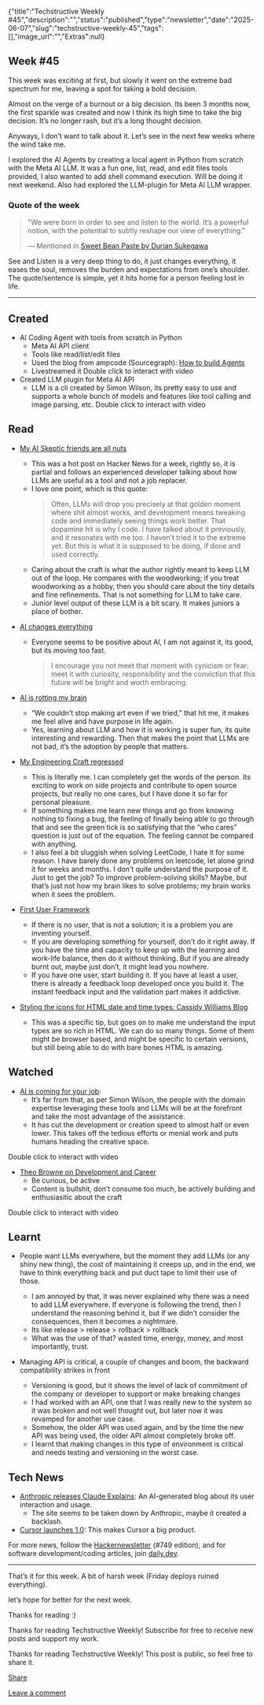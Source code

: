 {"title":"Techstructive Weekly #45","description":"","status":"published","type":"newsletter","date":"2025-06-07","slug":"techstructive-weekly-45","tags":[],"image_url":"","Extras":null}


## Week #45

This week was exciting at first, but slowly it went on the extreme bad spectrum for me, leaving a spot for taking a bold decision.

Almost on the verge of a burnout or a big decision. Its been 3 months now, the first sparkle was created and now I think its high time to take the big decision. It’s no longer rash, but it’s a long thought decision.

Anyways, I don’t want to talk about it. Let’s see in the next few weeks where the wind take me.

I explored the AI Agents by creating a local agent in Python from scratch with the Meta AI LLM. It was a fun one, list, read, and edit files tools provided, I also wanted to add shell command execution. Will be doing it next weekend. Also had explored the LLM-plugin for Meta AI LLM wrapper.

### Quote of the week

> "We were born in order to see and listen to the world. It’s a powerful notion, with the potential to subtly reshape our view of everything."
> 
> — Mentioned in [Sweet Bean Paste by Durian Sukegawa](https://www.goodreads.com/work/quotes/26402563)

See and Listen is a very deep thing to do, it just changes everything, it eases the soul, removes the burden and expectations from one’s shoulder. The quote/sentence is simple, yet it hits home for a person feeling lost in life.

---

## Created

- AI Coding Agent with tools from scratch in Python
    - Meta AI API client
    - Tools like read/list/edit files
    - Used the blog from ampcode (Sourcegraph): [How to build Agents](https://ampcode.com/how-to-build-an-agent)
    - Livestreamed it
  Double click to interact with video
- Created LLM plugin for Meta AI API
    - LLM is a cli created by Simon Wilson, its pretty easy to use and supports a whole bunch of models and features like tool calling and image parsing, etc.
  Double click to interact with video

## Read

- [My AI Skeptic friends are all nuts](https://fly.io/blog/youre-all-nuts/)
    - This was a hot post on Hacker News for a week, rightly so, it is partial and follows an experienced developer talking about how LLMs are useful as a tool and not a job replacer.
    - I love one point, which is this quote:
      > Often, LLMs will drop you precisely at that golden moment where shit almost works, and development means tweaking code and immediately seeing things work better. That dopamine hit is why I code.
      I have talked about it previously, and it resonates with me too. I haven’t tried it to the extreme yet. But this is what it is supposed to be doing, if done and used correctly.
    - Caring about the craft is what the author rightly meant to keep LLM out of the loop. He compares with the woodworking; if you treat woodworking as a hobby, then you should care about the tiny details and fine refinements. That is not something for LLM to take care.
    - Junior level output of these LLM is a bit scary. It makes juniors a place of bother.
- [AI changes everything](https://lucumr.pocoo.org/2025/6/4/changes/)
    - Everyone seems to be positive about AI, I am not against it, its good, but its moving too fast.
      > I encourage you not meet that moment with cynicism or fear: meet it with curiosity, responsibility and the conviction that this future will be bright and worth embracing.

- [AI is rotting my brain](https://blog.anniesexton.com/AI-is-rotting-my-brain-203b150f3dfa80d89d5dcee47c79fecd)
    - “We couldn’t stop making art even if we tried,” that hit me, it makes me feel alive and have purpose in life again.
    - Yes, learning about LLM and how it is working is super fun, its quite interesting and rewarding. Then that makes the point that LLMs are not bad, it’s the adoption by people that matters.

- [My Engineering Craft regressed](https://lemmy.ml/post/30100312?ref=dailydev)
    - This is literally me. I can completely get the words of the person. Its exciting to work on side projects and contribute to open source projects, but really no one cares, but I have done it so far for personal pleasure.
    - If something makes me learn new things and go from knowing nothing to fixing a bug, the feeling of finally being able to go through that and see the green tick is so satisfying that the “who cares” question is just out of the equation. The feeling cannot be compared with anything.
    - I also feel a bit sluggish when solving LeetCode, I hate it for some reason. I have barely done any problems on leetcode, let alone grind it for weeks and months. I don’t quite understand the purpose of it. Just to get the job? To improve problem-solving skills? Maybe, but that’s just not how my brain likes to solve problems; my brain works when it sees the problem.
- [First User Framework](https://vishnubharathi.codes/blog/first-user-framework)
    - If there is no user, that is not a solution; it is a problem you are inventing yourself.
    - If you are developing something for yourself, don’t do it right away. If you have the time and capacity to keep up with the learning and work-life balance, then do it without thinking. But if you are already burnt out, maybe just don’t, it might lead you nowhere.
    - If you have one user, start building it. If you have at least a user, there is already a feedback loop developed once you build it. The instant feedback input and the validation part makes it addictive.

- [Styling the icons for HTML date and time types: Cassidy Williams Blog](https://cassidoo.co/post/input-type-date/?ref=dailydev)
    - This was a specific tip, but goes on to make me understand the input types are so rich in HTML. We can do so many things. Some of them might be browser based, and might be specific to certain versions, but still being able to do with bare bones HTML is amazing.

## Watched

- [AI is coming for your job](https://youtu.be/RIvIpILrNXE):
    - It’s far from that, as per Simon Wilson, the people with the domain expertise leveraging these tools and LLMs will be at the forefront and take the most advantage of the assistance.
    - It has cut the development or creation speed to almost half or even lower. This takes off the tedious efforts or menial work and puts humans heading the creative space.

Double click to interact with video
- [Theo Browne on Development and Career](https://youtu.be/oWGtP1iNlZM)
    - Be curious, be active
    - Content is bullshit, don’t consume too much, be actively building and enthusiasitic about the craft

Double click to interact with video

## Learnt

- People want LLMs everywhere, but the moment they add LLMs (or any shiny new thing), the cost of maintaining it creeps up, and in the end, we have to think everything back and put duct tape to limit their use of those.
    - I am annoyed by that, it was never explained why there was a need to add LLM everywhere. If everyone is following the trend, then I understand the reasoning behind it, but if we didn’t consider the consequences, then it becomes a nightmare.
    - Its like release > release > rollback > rollback
    - What was the use of that? wasted time, energy, money, and most importantly, trust.

- Managing API is critical, a couple of changes and boom, the backward compatibility strikes in front
    - Versioning is good, but it shows the level of lack of commitment of the company or developer to support or make breaking changes
    - I had worked with an API, one that I was really new to the system so it was broken and not well thought out, but later now it was revamped for another use case.
    - Somehow, the older API was used again, and by the time the new API was being used, the older API almost completely broke off.
    - I learnt that making changes in this type of environment is critical and needs testing and versioning in the worst case.

## Tech News

- [Anthropic releases Claude Explains](https://www.anthropic.com/claude-explains): An AI-generated blog about its user interaction and usage.
    - The site seems to be taken down by Anthropic, maybe it created a backlash.
- [Cursor launches 1.0](https://www.cursor.com/en/changelog): This makes Cursor a big product.

For more news, follow the [Hackernewsletter](https://buttondown.com/hacker-newsletter/archive/hacker-newsletter-749) (#749 edition), and for software development/coding articles, join [daily.dev](http://daily.dev/).

---

That’s it for this week. A bit of harsh week (Friday deploys ruined everything).

let’s hope for better for the next week.

Thanks for reading :)

Thanks for reading Techstructive Weekly! Subscribe for free to receive new posts and support my work.

Thanks for reading Techstructive Weekly! This post is public, so feel free to share it.

[Share](%%share_url%%)

[Leave a comment](%%half_magic_comments_url%%)
